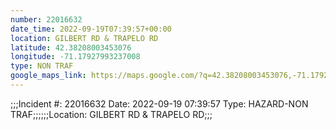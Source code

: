 ```yaml
---
number: 22016632
date_time: 2022-09-19T07:39:57+00:00
location: GILBERT RD & TRAPELO RD
latitude: 42.38208003453076
longitude: -71.17927993237008
type: NON TRAF
google_maps_link: https://maps.google.com/?q=42.38208003453076,-71.17927993237008
---
```


;;;Incident #: 22016632  Date: 2022-09-19 07:39:57   Type: HAZARD-NON TRAF;;;;;;Location: GILBERT RD & TRAPELO RD;;;
